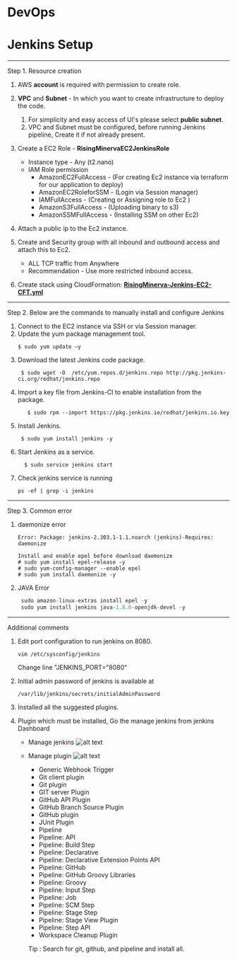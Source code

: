 # DevOps
# Jenkins Setup
---------------------------------------

Step 1. Resource creation
    
 1. AWS **account** is required with permission to create role.
 
 2. **VPC** and **Subnet** - In which you want to create infrastructure to deploy the code.
    1. For simplicity and easy access of UI's please select **public subnet**. 
    2. VPC and Subnet must be configured, before running Jenkins pipeline, Create it if not already present.
 
 3. Create a EC2 Role - **RisingMinervaEC2JenkinsRole**
       - Instance type - Any (t2.nano)
       - IAM Role permission 
            - AmazonEC2FullAccess - (For creating Ec2 instance via terraform for our application to deploy)
            - AmazonEC2RoleforSSM - (Login via Session manager)
            - IAMFullAccess - (Creating or Assigning role to Ec2 )
            - AmazonS3FullAccess - (Uploading binary to s3)
            - AmazonSSMFullAccess - (Installing SSM on other Ec2)
            
 4. Attach a public ip to the Ec2 instance.
 
 5. Create and Security group with all inbound and outbound access and attach this to Ec2.
      - ALL TCP traffic from Anywhere
      - Recommendation - Use more restricted inbound access.
 6. Create stack using CloudFormation: [**RisingMinerva-Jenkins-EC2-CFT.yml**](https://github.com/Rising-Minerva/DevOps/blob/main/Jenkins_Installation/RisingMinerva-Jenkins-EC2-CFT.yml) 
---------------------------------------

Step 2. Below are the commands to manually install and configure Jenkins

1. Connect to the EC2 instance via SSH or via Session manager.
2. Update the yum package management tool.
     ```   
     $ sudo yum update –y
     ```
3. Download the latest Jenkins code package.
   ``` 
    $ sudo wget -O  /etc/yum.repos.d/jenkins.repo http://pkg.jenkins-ci.org/redhat/jenkins.repo 
    ```
4. Import a key file from Jenkins-CI to enable installation from the package.
    ```
       $ sudo rpm --import https://pkg.jenkins.io/redhat/jenkins.io.key
    ```
5. Install Jenkins.
     ```
      $ sudo yum install jenkins -y 
     ```
6. Start Jenkins as a service.
     ```      
       $ sudo service jenkins start
     ```
7. Check jenkins service is running 
      ```
    ps -ef | grep -i jenkins
    ```
---------------------------------------

Step 3. Common error 
1. daemonize error
     ```
    Error: Package: jenkins-2.303.1-1.1.noarch (jenkins)-Requires: daemonize
    
    Install and enable epel before download daemonize
    # sudo yum install epel-release -y 
    # sudo yum-config-manager --enable epel
    # sudo yum install daemonize -y  
     ```

2. JAVA Error 
    ```java
     sudo amazon-linux-extras install epel -y 
     sudo yum install jenkins java-1.8.0-openjdk-devel -y
    ```   
---------------------------------------

Additional comments
1. Edit port configuration to run jenkins on 8080.
    ```angular2
    vim /etc/sysconfig/jenkins
    ```
   Change line  "JENKINS_PORT="8080"
     
2. Initial admin password of jenkins is available at 
    ```
    /var/lib/jenkins/secrets/initialAdminPassword
    ```
3. Installed all the suggested plugins.  
 
4. Plugin which must be installed, Go the manage jenkins from jenkins Dashboard
      - Manage jenkins 
          ![alt text](../images/Manage.png)
      - Manage plugin
          ![alt text](../images/ManagePlugin.png)
        - Generic Webhook Trigger
        - Git client plugin
        - Git plugin
        - GIT server Plugin
        - GitHub API Plugin
        - GitHub Branch Source Plugin
        - GitHub plugin
        - JUnit Plugin
        - Pipeline
        - Pipeline: API
        - Pipeline: Build Step
        - Pipeline: Declarative
        - Pipeline: Declarative Extension Points API
        - Pipeline: GitHub
        - Pipeline: GitHub Groovy Libraries
        - Pipeline: Groovy
        - Pipeline: Input Step
        - Pipeline: Job
        - Pipeline: SCM Step
        - Pipeline: Stage Step
        - Pipeline: Stage View Plugin
        - Pipeline: Step API
        - Workspace Cleanup Plugin
        
        Tip : Search for git, github, and pipeline and install all.  
        

